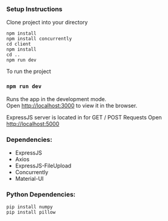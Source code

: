 ### Setup Instructions
Clone project into your directory 

```
npm install
npm install concurrently
cd client
npm install
cd ..
npm run dev
```

To run the project
### `npm run dev`

Runs the app in the development mode.\
Open [http://localhost:3000](http://localhost:3000) to view it in the browser.

ExpressJS server is located in for GET / POST Requests
Open [http://localhost:5000](http://localhost:5000) 

### Dependencies: 
- ExpressJS
- Axios
- ExpressJS-FileUpload
- Concurrently
- Material-UI

### Python Dependencies:
```
pip install numpy
pip install pillow
```
